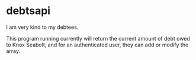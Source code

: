# debtsapi
I am very kind to my debtees.

This program running currently will return the current amount of debt owed to Knox Seabolt, and for an authenticated user, they can add or modify the array. 
